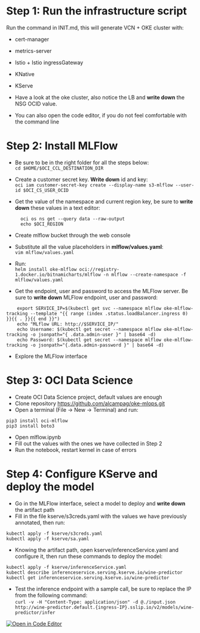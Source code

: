 # Step 1: Run the infrastructure script
Run the command in INIT.md, this will generate VCN + OKE cluster with:
* cert-manager
* metrics-server
* Istio + Istio ingressGateway
* KNative
* KServe
  

* Have a look at the oke cluster, also notice the LB and **write down** the NSG OCID value.  
* You can also open the code editor, if you do not feel comfortable with the command line

# Step 2: Install MLFlow

* Be sure to be in the right folder for all the steps below:  
`cd $HOME/$OCI_CCL_DESTINATION_DIR`
* Create a customer secret key. **Write down** id and key:  
  `oci iam customer-secret-key create --display-name s3-mlflow --user-id $OCI_CS_USER_OCID`

* Get the value of the namespace and current region key, be sure to **write down** these values in a text editor:
  ```
    oci os ns get --query data --raw-output
    echo $OCI_REGION
  ```
* Create mlflow bucket through the web console
* Substitute all the value placeholders in **mlflow/values.yaml**:  
  `vim mlflow/values.yaml`
* Run:  
``` helm install oke-mlflow oci://registry-1.docker.io/bitnamicharts/mlflow -n mlflow --create-namespace -f mlflow/values.yaml ```
* Get the endpoint, user and password to access the MLFlow server. Be sure to **write down** MLFlow endpoint, user and password:  
```
    export SERVICE_IP=$(kubectl get svc --namespace mlflow oke-mlflow-tracking --template "{{ range (index .status.loadBalancer.ingress 0) }}{{ . }}{{ end }}")
    echo "MLflow URL: http://$SERVICE_IP/"
    echo Username: $(kubectl get secret --namespace mlflow oke-mlflow-tracking -o jsonpath="{ .data.admin-user }" | base64 -d)
    echo Password: $(kubectl get secret --namespace mlflow oke-mlflow-tracking -o jsonpath="{.data.admin-password }" | base64 -d)
```
* Explore the MLFlow interface

# Step 3: OCI Data Science

* Create OCI Data Science project, default values are enough
* Clone repository https://github.com/alcampag/oke-mlops.git
* Open a terminal (File -> New -> Terminal) and run:  
```
pip3 install oci-mlflow
pip3 install boto3
```
* Open mlflow.ipynb
* Fill out the values with the ones we have collected in Step 2
* Run the notebook, restart kernel in case of errors

# Step 4: Configure KServe and deploy the model

* Go in the MLFlow interface, select a model to deploy and **write down** the artifact path
* Fill in the file kserve/s3creds.yaml with the values we have previously annotated, then run:  
```
kubectl apply -f kserve/s3creds.yaml
kubectl apply -f kserve/sa.yaml
```
* Knowing the artifact path, open kserve/inferenceService.yaml and configure it, then run these commands to deploy the model:
```
kubectl apply -f kserve/inferenceService.yaml
kubectl describe inferenceservice.serving.kserve.io/wine-predictor
kubectl get inferenceservice.serving.kserve.io/wine-predictor
```
* Test the inference endpoint with a sample call, be sure to replace the IP from the following command:  
``` curl -v -H "Content-Type: application/json" -d @./input.json http://wine-predictor.default.{ingress-IP}.sslip.io/v2/models/wine-predictor/infer ```


[![Open in Code Editor](https://raw.githubusercontent.com/oracle-devrel/oci-code-editor-samples/main/images/open-in-code-editor.png)](https://cloud.oracle.com/?region=home&cs_repo_url=https://github.com/alcampag/oke-mlops.git&cs_branch=main&cs_readme_path=INIT.md&cs_open_ce=false)


